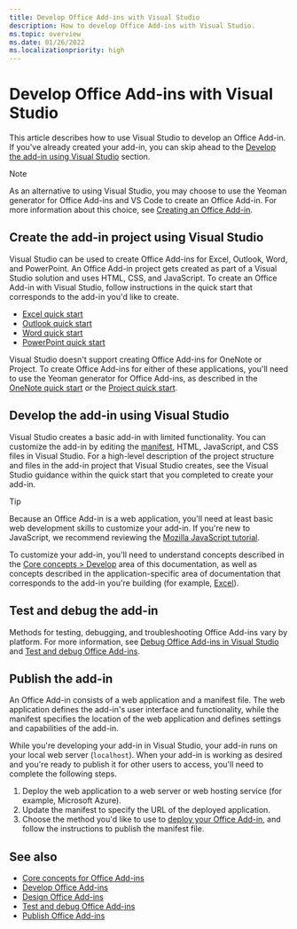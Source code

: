 ```yaml
---
title: Develop Office Add-ins with Visual Studio
description: How to develop Office Add-ins with Visual Studio.
ms.topic: overview
ms.date: 01/26/2022
ms.localizationpriority: high
---
```


# Develop Office Add-ins with Visual Studio

This article describes how to use Visual Studio to develop an Office Add-in. If you've already created your add-in, you can skip ahead to the [Develop the add-in using Visual Studio](#develop-the-add-in-using-visual-studio) section.

> [!NOTE]
> As an alternative to using Visual Studio, you may choose to use the Yeoman generator for Office Add-ins and VS Code to create an Office Add-in. For more information about this choice, see [Creating an Office Add-in](../develop/develop-overview.md#create-an-office-add-in).

## Create the add-in project using Visual Studio

Visual Studio can be used to create Office Add-ins for Excel, Outlook, Word, and PowerPoint. An Office Add-in project gets created as part of a Visual Studio solution and uses HTML, CSS, and JavaScript. To create an Office Add-in with Visual Studio, follow instructions in the quick start that corresponds to the add-in you'd like to create.

- [Excel quick start](../quickstarts/excel-quickstart-jquery.md?tabs=visualstudio)
- [Outlook quick start](../quickstarts/outlook-quickstart.md?tabs=visualstudio)
- [Word quick start](../quickstarts/word-quickstart.md?tabs=visualstudio)
- [PowerPoint quick start](../quickstarts/powerpoint-quickstart.md?tabs=visualstudio)

Visual Studio doesn't support creating Office Add-ins for OneNote or Project. To create Office Add-ins for either of these applications, you'll need to use the Yeoman generator for Office Add-ins, as described in the [OneNote quick start](../quickstarts/onenote-quickstart.md) or the [Project quick start](../quickstarts/project-quickstart.md).

## Develop the add-in using Visual Studio

Visual Studio creates a basic add-in with limited functionality. You can customize the add-in by editing the [manifest](add-in-manifests.md), HTML, JavaScript, and CSS files in Visual Studio. For a high-level description of the project structure and files in the add-in project that Visual Studio creates, see the Visual Studio guidance within the quick start that you completed to create your add-in.

> [!TIP]
> Because an Office Add-in is a web application, you'll need at least basic web development skills to customize your add-in. If you're new to JavaScript, we recommend reviewing the [Mozilla JavaScript tutorial](https://developer.mozilla.org/docs/Web/JavaScript/Guide/Introduction).

To customize your add-in, you'll need to understand concepts described in the [Core concepts > Develop](develop-overview.md) area of this documentation, as well as concepts described in the application-specific area of documentation that corresponds to the add-in you're building (for example, [Excel](../excel/index.yml)).

## Test and debug the add-in

Methods for testing, debugging, and troubleshooting Office Add-ins vary by platform. For more information, see [Debug Office Add-ins in Visual Studio](debug-office-add-ins-in-visual-studio.md) and [Test and debug Office Add-ins](../testing/test-debug-office-add-ins.md).

## Publish the add-in

An Office Add-in consists of a web application and a manifest file. The web application defines the add-in's user interface and functionality, while the manifest specifies the location of the web application and defines settings and capabilities of the add-in.

While you're developing your add-in in Visual Studio, your add-in runs on your local web server (`localhost`). When your add-in is working as desired and you're ready to publish it for other users to access, you'll need to complete the following steps.

1. Deploy the web application to a web server or web hosting service (for example, Microsoft Azure).
2. Update the manifest to specify the URL of the deployed application.
3. Choose the method you'd like to use to [deploy your Office Add-in](../publish/publish.md), and follow the instructions to publish the manifest file.

## See also

- [Core concepts for Office Add-ins](../overview/core-concepts-office-add-ins.md)
- [Develop Office Add-ins](../develop/develop-overview.md)
- [Design Office Add-ins](../design/add-in-design.md)
- [Test and debug Office Add-ins](../testing/test-debug-office-add-ins.md)
- [Publish Office Add-ins](../publish/publish.md)
